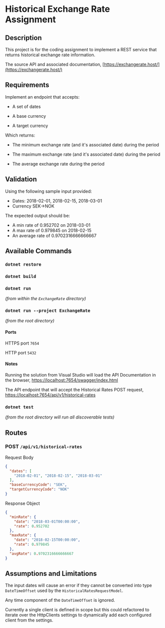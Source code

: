 # Historical Exchange Rate Assignment

## Description

This project is for the coding assignment to implement a REST service that returns historical exchange rate information.

The source API and associated documentation, [https://exchangerate.host/](https://exchangerate.host/)

## Requirements

Implement an endpoint that accepts:

* A set of dates

* A base currency

* A target currency

Which returns:

* The minimum exchange rate (and it's associated date) during the period

* The maximum exchange rate (and it's associated date) during the period

* The average exchange rate during the period

## Validation 

Using the following sample input provided:

* Dates: 2018-02-01, 2018-02-15, 2018-03-01
* Currency SEK->NOK

The expected output should be:

* A min rate of 0.952702 on 2018-03-01
* A max rate of 0.979845 on 2018-02-15
* An average rate of 0.9702316666666667

## Available Commands

### `dotnet restore`

### `dotnet build`

### `dotnet run`

*(from within the `ExchangeRate` directory)*

### `dotnet run --project ExchangeRate`

*(from the root directory)*

#### Ports
HTTPS port `7654`

HTTP port `5432`

#### Notes

Running the solution from Visual Studio will load the API Documentation in the browser, [https://localhost:7654/swagger/index.html](https://localhost:7654/swagger/index.html)

The API endpoint that will accept the Historical Rates POST request, [https://localhost:7654/api/v1/historical-rates](https://localhost:7654/api/v1/historical-rates)

### `dotnet test`

*(from the root directory will run all discoverable tests)*

## Routes

### POST `/api/v1/historical-rates`

Request Body

```JSON
{
  "dates": [
    "2018-02-01", "2018-02-15", "2018-03-01"
  ],
  "baseCurrencyCode": "SEK",
  "targetCurrencyCode": "NOK"
}
```

Response Object

```JSON
{
  "minRate": {
    "date": "2018-03-01T00:00:00",
    "rate": 0.952702
  },
  "maxRate": {
    "date": "2018-02-15T00:00:00",
    "rate": 0.979845
  },
  "avgRate": 0.9702316666666667
}
```

## Assumptions and Limitations

The input dates will cause an error if they cannot be converted into type `DateTimeOffset` used by the `HistoricalRatesRequestModel`.

Any time component of the `DateTimeOffset` is ignored.

Currently a single client is defined in scope but this could refactored to iterate over the HttpClients settings to dynamically add each configured client from the settings.
